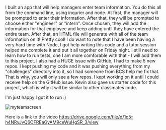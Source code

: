 I built an app that will help managers enter team information.  You do this all from the command line, using inqurier and node.  At first, the manager will be prompted to enter their information.
After that, they will be prompted to choose either "engineer" or "intern".  Once chosen, they will add the information for that employee and keep adding until they have entered the entire
team.  After that, an HTML file will generate with all of the team information on it!  Pretty cool! I do want to note that I have been having a very hard time with Node, I got help writing this code and 
a tutor session helped me complete it and put it all together on Friday night.  I still need to learn how to run tests, one I am more comforable with that - I will add them to this project.
I also had a HUGE issue with GitHub, I had to make 5 new repos.  I kept pushing my code and it was pushing everything from my "challenges" directory into it, so I had someone from BCS help me fix that.
That is why, you will only see  a few repos.  I kept working on it until I could receive help on the GitHub issue.  Kevin also gave us starter code for this project, which is why it will be similar
to other classmates code.

I'm just happy I got it to run :)

![myteamscreen](https://user-images.githubusercontent.com/81400805/123566816-a516e100-d78e-11eb-9fce-8ecf96802f4d.PNG)






Here is a link to the video
https://drive.google.com/file/d/1o5-h4NRyJvQ6OFREaGyAM9ceWuHgSR_3/view
